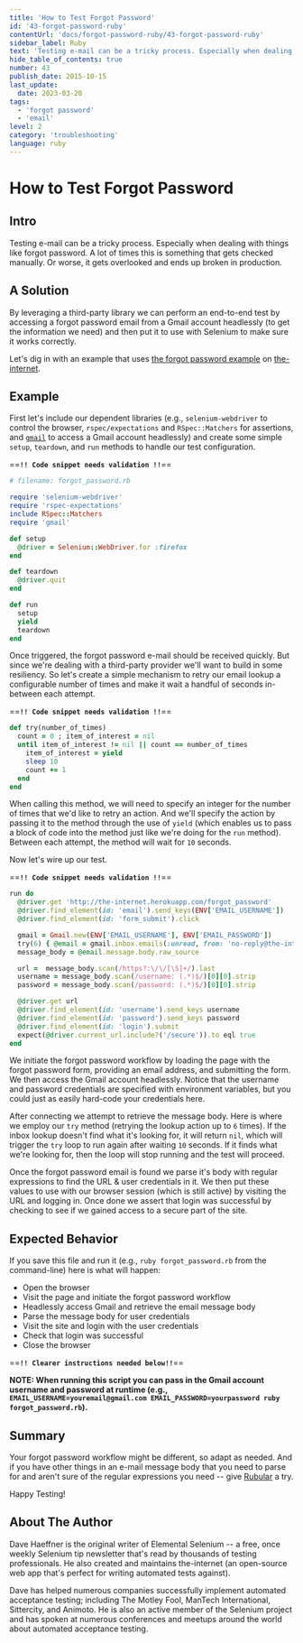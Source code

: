 ```yaml
---
title: 'How to Test Forgot Password'
id: '43-forgot-password-ruby'
contentUrl: 'docs/forgot-password-ruby/43-forgot-password-ruby'
sidebar_label: Ruby
text: 'Testing e-mail can be a tricky process. Especially when dealing with things like forgot password. A lot of times this is something that gets checked manually. Or worse, it gets overlooked and ends up broken in production.'
hide_table_of_contents: true
number: 43
publish_date: 2015-10-15
last_update:
  date: 2023-03-20
tags:
  - 'forgot password'
  - 'email'
level: 2
category: 'troubleshooting'
language: ruby
---
```


# How to Test Forgot Password

## Intro

Testing e-mail can be a tricky process. Especially when dealing with things like forgot password. A lot of times this is something that gets checked manually. Or worse, it gets overlooked and ends up broken in production.

## A Solution

By leveraging a third-party library we can perform an end-to-end test by accessing a forgot password email from a Gmail account headlessly (to get the information we need) and then put it to use with Selenium to make sure it works correctly.

Let's dig in with an example that uses [the forgot password example](http://the-internet.herokuapp.com/forgot_password) on [the-internet](https://github.com/tourdedave/the-internet).

## Example

First let's include our dependent libraries (e.g., `selenium-webdriver` to control the browser, `rspec/expectations` and `RSpec::Matchers` for assertions, and [`gmail`](https://github.com/dcparker/ruby-gmail) to access a Gmail account headlessly) and create some simple `setup`, `teardown`, and `run` methods to handle our test configuration.

==**`!! Code snippet needs validation !!`**==

```ruby
# filename: forgot_password.rb

require 'selenium-webdriver'
require 'rspec-expectations'
include RSpec::Matchers
require 'gmail'

def setup
  @driver = Selenium::WebDriver.for :firefox
end

def teardown
  @driver.quit
end

def run
  setup
  yield
  teardown
end
```

Once triggered, the forgot password e-mail should be received quickly. But since we're dealing with a third-party provider we'll want to build in some resiliency. So let's create a simple mechanism to retry our email lookup a configurable number of times and make it wait a handful of seconds in-between each attempt.

==**`!! Code snippet needs validation !!`**==

```ruby
def try(number_of_times)
  count = 0 ; item_of_interest = nil
  until item_of_interest != nil || count == number_of_times
    item_of_interest = yield
    sleep 10
    count += 1
  end
end
```

When calling this method, we will need to specify an integer for the number of times that we'd like to retry an action. And we'll specify the action by passing it to the method through the use of `yield` (which enables us to pass a block of code into the method just like we're doing for the `run` method). Between each attempt, the method will wait for `10` seconds.

Now let's wire up our test.

==**`!! Code snippet needs validation !!`**==

```ruby
run do
  @driver.get 'http://the-internet.herokuapp.com/forgot_password'
  @driver.find_element(id: 'email').send_keys(ENV['EMAIL_USERNAME'])
  @driver.find_element(id: 'form_submit').click

  gmail = Gmail.new(ENV['EMAIL_USERNAME'], ENV['EMAIL_PASSWORD'])
  try(6) { @email = gmail.inbox.emails(:unread, from: 'no-reply@the-internet.herokuapp.com').last }
  message_body = @email.message.body.raw_source

  url =  message_body.scan(/https?:\/\/[\S]+/).last
  username = message_body.scan(/username: (.*)$/)[0][0].strip
  password = message_body.scan(/password: (.*)$/)[0][0].strip

  @driver.get url
  @driver.find_element(id: 'username').send_keys username
  @driver.find_element(id: 'password').send_keys password
  @driver.find_element(id: 'login').submit
  expect(@driver.current_url.include?('/secure')).to eql true
end
```

We initiate the forgot password workflow by loading the page with the forgot password form, providing an email address, and submitting the form. We then access the Gmail account headlessly. Notice that the username and password credentials are specified with environment variables, but you could just as easily hard-code your credentials here.

After connecting we attempt to retrieve the message body. Here is where we employ our `try` method (retrying the lookup action up to `6` times). If the inbox lookup doesn't find what it's looking for, it will return `nil`, which will trigger the `try` loop to run again after waiting `10` seconds. If it finds what we're looking for, then the loop will stop running and the test will proceed.

Once the forgot password email is found we parse it's body with regular expressions to find the URL & user credentials in it. We then put these values to use with our browser session (which is still active) by visiting the URL and logging in. Once done we assert that login was successful by checking to see if we gained access to a secure part of the site.


## Expected Behavior

If you save this file and run it (e.g., `ruby forgot_password.rb` from the command-line) here is what will happen:

+ Open the browser
+ Visit the page and initiate the forgot password workflow
+ Headlessly access Gmail and retrieve the email message body
+ Parse the message body for user credentials
+ Visit the site and login with the user credentials
+ Check that login was successful
+ Close the browser

==**`!! Clearer instructions needed below!!`**==

__NOTE: When running this script you can pass in the Gmail account username and password at runtime (e.g., `EMAIL_USERNAME=youremail@gmail.com EMAIL_PASSWORD=yourpassword ruby forgot_password.rb`).__

## Summary

Your forgot password workflow might be different, so adapt as needed. And if you have other things in an e-mail message body that you need to parse for and aren't sure of the regular expressions you need -- give [Rubular](http://rubular.com/) a try.

Happy Testing!

## About The Author

Dave Haeffner is the original writer of Elemental Selenium -- a free, once weekly Selenium tip newsletter that's read by thousands of testing professionals. He also created and maintains the-internet (an open-source web app that's perfect for writing automated tests against).

Dave has helped numerous companies successfully implement automated acceptance testing; including The Motley Fool, ManTech International, Sittercity, and Animoto. He is also an active member of the Selenium project and has spoken at numerous conferences and meetups around the world about automated acceptance testing.
